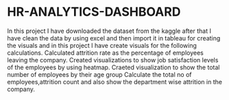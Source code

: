 # HR-ANALYTICS-DASHBOARD
In this project I have downloaded the dataset from the kaggle after that I have clean the data by using excel and then import it in tableau for creating the visuals and in this project I have create visuals for the following calculations.
Calculated attrition rate as the percentage of employees leaving the company.
Created visualizations to show job satisfaction levels of the employees by using heatmap.
Craeted visualization to show the total number of employees by their age group
Calculate the total no of employees,attrition count and also show the department wise attrition in the company.
